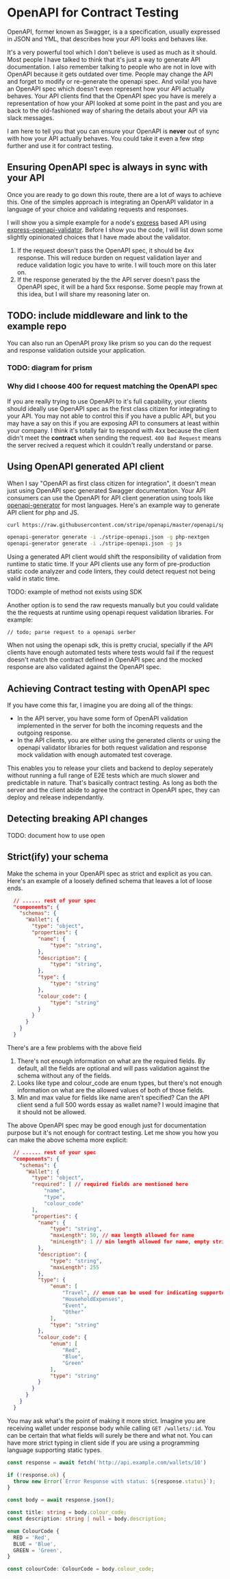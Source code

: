 OpenAPI for Contract Testing
===================================

OpenAPI, former known as Swagger, is a a specification, usually expressed in JSON and YML, that describes how your API looks and behaves like. 

It's a very powerful tool which I don't believe is used as much as it should.  Most people I have talked to think that it's just a way to generate API documentation. 
I also remember talking to people who are not in love with OpenAPI because it gets outdated over time. People may change the API and forget to modify or re-generate the openapi spec. And voila! you have an OpenAPI spec which doesn't even represent how your API actually behaves. Your API clients find that the OpenAPI spec you have is merely a representation of how your API looked at some point in the past and you are back to the old-fashioned way of sharing the details about your API via slack messages.

I am here to tell you that you can ensure your OpenAPI is **never** out of sync with how your API actually behaves. You could take it even a few step further and use it for contract testing.

## Ensuring OpenAPI spec is always in sync with your API

Once you are ready to go down this route, there are a lot of ways to achieve this. One of the simples approach is integrating an OpenAPI validator in a language of your choice and validating requests and responses. 

I will show you a simple example for a node's [express](https://expressjs.com) based API using [express-openapi-validator](https://github.com/cdimascio/express-openapi-validator). Before I show you the code, I will list down some slightly opinionated choices that I have made about the validator.

1. If the request doesn't pass the OpenAPI spec, it should be 4xx response. This will reduce burden on request validation layer and reduce validation logic you have to write. I will touch more on this later on.
2. If the response generated by the the API server doesn't pass the OpenAPI spec, it will be a hard 5xx response. Some people may frown at this idea, but I will share my reasoning later on.


## TODO: include middleware and link to the example repo

You can also run an OpenAPI proxy like prism so you can do the request and response validation outside your application.

### TODO: diagram for prism


### Why did I choose 400 for request matching the OpenAPI spec
If you are really trying to use OpenAPI to it's full capability, your clients should ideally use OpenAPI spec as the first class citizen for integrating to your API. You may not able to control this if you have a public API, but you may have a say on this if you are exposing API to consumers at least within your company.
I think it's totally fair to respond with 4xx because the client didn't meet the **contract** when sending the request. `400 Bad Request` means the server recived a request which it couldn't really understand or parse. 


## Using OpenAPI generated API client
When I say "OpenAPI as first class citizen for integration", it doesn't mean just using OpenAPI spec generated Swagger documentation. Your API consumers can use the OpenAPI for API client generation using tools like [openapi-generator](https://github.com/OpenAPITools/openapi-generator) for most languages. Here's an example way to generate API client for php and JS. 

```sh
curl https://raw.githubusercontent.com/stripe/openapi/master/openapi/spec3.json > stripe-openapi.json

openapi-generator generate -i ./stripe-openapi.json -g php-nextgen
openapi-generator generate -i ./stripe-openapi.json -g js
```

Using a generated API client would shift the responsibility of validation from runtime to static time. If your API clients use any form of pre-production static code analyzer and code linters, they could detect request not being valid in static time.

TODO: example of method not exists using SDK

Another option is to send the raw requests manually but you could validate the the requests at runtime using openapi request validation libraries. For example:
```
// todo; parse request to a openapi serber
```

When not using the openapi sdk, this is pretty crucial, specially if the API clients have enough automated tests where tests would fail if the request doesn't match the contract defined in OpenAPI spec and the mocked response are also validated against the OpenAPI spec.

## Achieving Contract testing with OpenAPI spec
If you have come this far, I imagine you are doing all of the things:
- In the API server, you have some form of OpenAPI validation implemented in the server for both the incoming requests and the outgoing response.
- In the API clients, you are either using the generated clients or using the openapi validator libraries for both request validation and response mock validation with enough automated test coverage.

This enables you to release your cliets and backend to deploy seperately without running a full range of E2E tests which are much slower and predictable in nature. 
That's basically contract testing. As long as both the server and the client abide to agree the contract in OpenAPI spec, they can deploy and release independantly.


## Detecting breaking API changes
TODO: document how to use open

## Strict(ify) your schema
Make the schema in your OpenAPI spec as strict and explicit as you can. Here's an example of a loosely defined schema that leaves a lot of loose ends.
```json
  // ...... rest of your spec
  "components": {
    "schemas": {
      "Wallet": {
        "type": "object",
        "properties": {
          "name": {
              "type": "string",
          },
          "description": {
              "type": "string",
          },
          "type": {
              "type": "string"
          },
          "colour_code": {
              "type": "string"
          }
        }
      }
    }
  }
```

There's are a few problems with the above field
1. There's not enough information on what are the required fields. By default, all the fields are optional and will pass validation against the schema without any of the fields.
2. Looks like type and colour_code are enum types, but there's not enough information on what are the allowed values of both of those fields.
3. Min and max value for fields like name aren't specified? Can the API client send a full 500 words essay as wallet name? I would imagine that it should not be allowed.

The above OpenAPI spec may be good enough just for documentation purpose but it's not enough for contract testing. Let me show you how you can make the above schema more explicit:

```json
  // ...... rest of your spec
  "components": {
    "schemas": {
      "Wallet": {
        "type": "object",
        "required": [ // required fields are mentioned here
            "name",
            "type",
            "colour_code"
        ],
        "properties": {
          "name": {
              "type": "string",
              "maxLength": 50, // max length allowed for name
              "minLength": 1 // min length allowed for name, empty string is not allowed
          },
          "description": {
              "type": "string",
              "maxLength": 255
          },
          "type": {
              "enum": [
                  "Travel", // enum can be used for indicating supported values
                  "HouseholdExpenses",
                  "Event",
                  "Other"
              ],
              "type": "string"
          },
          "colour_code": {
              "enum": [
                  "Red",
                  "Blue",
                  "Green"
              ],
              "type": "string"
          }
        }
      }
    }
  }
```


You may ask what's the point of making it more strict. Imagine you are receiving wallet under response body while calling `GET /wallets/:id`. You can be certain that what fields will surely be there and what not. You can have more strict typing in client side if you are using a programming language supporting static types.

```ts
const response = await fetch('http://api.example.com/wallets/10')

if (!response.ok) {
  throw new Error(`Error Response with status: ${response.status}`);
}

const body = await response.json();

const title: string = body.colour_code;
const description: string | null = body.description;

enum ColourCode {
  RED = 'Red',
  BLUE = 'Blue',
  GREEN = 'Green',
}

const colourCode: ColourCode = body.colour_code;
```
